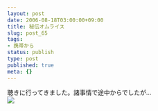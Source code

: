 ```yaml
---
layout: post
date: 2006-08-18T03:00:00+09:00
title: 秘伝オムライス
slug: post_65
tags:
- 携帯から
status: publish
type: post
published: true
meta: {}
---
```

<div class="caption">聴きに行ってきました。諸事情で途中からでしたが…
</div>
<div class="photo"><img src="http://wo.skr.jp/images/uploads/blog-photo-1155906827.16-0.jpg" /></div>
